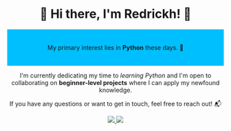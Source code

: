 <!-- Színes cím -->
<h1 align="center">👋 Hi there, I'm Redrickh! 👋</h1>

<!-- Színes háttér -->
<div style="background-color: #00BFFF; padding: 20px;">
    <p align="center">
        My primary interest lies in <b>Python</b> these days. 🐍
    </p>
</div>

<!-- További szöveg -->
<p align="center">
    I'm currently dedicating my time to <i>learning Python</i> and I'm open to collaborating on <strong>beginner-level projects</strong> where I can apply my newfound knowledge.
</p>

<!-- Kapcsolat -->
<p align="center">
    If you have any questions or want to get in touch, feel free to reach out! 📬
</p>

<!-- Kreatívabb színes gombok -->
<p align="center">
    <a href="mailto:your.email@example.com">
        <img src="https://img.shields.io/badge/Contact-Me-green?style=for-the-badge&logo=gmail">
    </a>
    <a href="https://github.com/Redrickh">
        <img src="https://img.shields.io/badge/Follow-Me-blue?style=for-the-badge&logo=github">
    </a>
</p>
